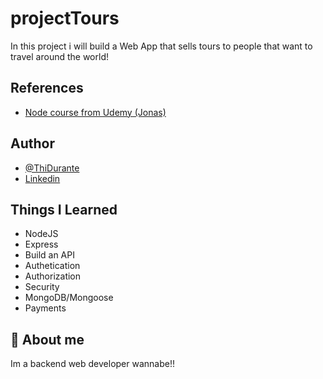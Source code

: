 # projectTours

In this project i will build a Web App that sells tours to people that want to travel around the world!

## References

- [Node course from Udemy (Jonas)](https://www.udemy.com/course/nodejs-express-mongodb-bootcamp/)

## Author

- [@ThiDurante](https://www.github.com/ThiDurante)
- [Linkedin](https://www.linkedin.com/in/thidurante/)

## Things I Learned

- NodeJS
- Express
- Build an API
- Authetication
- Authorization
- Security
- MongoDB/Mongoose
- Payments

## 🚀 About me

Im a backend web developer wannabe!!
